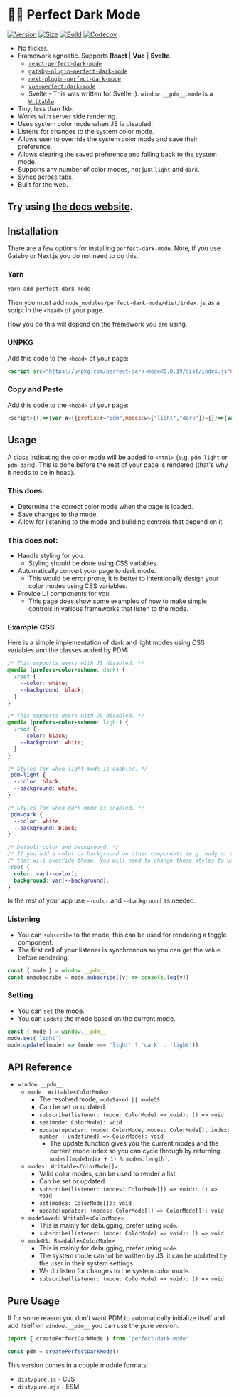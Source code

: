 # 🌚🌝 Perfect Dark Mode

[![Version](https://img.shields.io/npm/v/perfect-dark-mode.svg?style=flat&colorA=000000&colorB=000000)](https://www.npmjs.com/package/perfect-dark-mode)
[![Size](https://img.shields.io/bundlephobia/minzip/perfect-dark-mode?label=size&style=flat&colorA=000000&colorB=000000)](https://bundlephobia.com/result?p=perfect-dark-mode)
[![Build](https://img.shields.io/github/workflow/status/DylanVann/perfect-dark-mode/CI?style=flat&colorA=000000&colorB=000000)](https://github.com/DylanVann/perfect-dark-mode/actions?query=workflow%3ACI+branch%3Amain)
[![Codecov](https://img.shields.io/codecov/c/github/DylanVann/perfect-dark-mode?token=3EGL80UJEA&style=flat&colorA=000000&colorB=000000)](https://codecov.io/gh/DylanVann/perfect-dark-mode)


- No flicker.
- Framework agnostic. Supports **React** | **Vue** | **Svelte**.
  - [`react-perfect-dark-mode`](https://github.com/DylanVann/perfect-dark-mode/tree/main/packages/react-perfect-dark-mode)
  - [`gatsby-plugin-perfect-dark-mode`](https://github.com/DylanVann/perfect-dark-mode/tree/main/packages/gatsby-plugin-perfect-dark-mode)
  - [`next-plugin-perfect-dark-mode`](https://github.com/DylanVann/perfect-dark-mode/tree/main/packages/next-plugin-perfect-dark-mode)
  - [`vue-perfect-dark-mode`](https://github.com/DylanVann/perfect-dark-mode/tree/main/packages/vue-perfect-dark-mode)
  - Svelte - This was written for Svelte :). `window.__pdm__.mode` is a [`Writable`](https://svelte.dev/docs#writable).
- Tiny, less than 1kb.
- Works with server side rendering.
- Uses system color mode when JS is disabled.
- Listens for changes to the system color mode.
- Allows user to override the system color mode and save their preference.
- Allows clearing the saved preference and falling back to the system mode.
- Supports any number of color modes, not just `light` and `dark`.
- Syncs across tabs.
- Built for the web.


## Try using [the docs website](https://perfect-dark-mode.netlify.app/).

## Installation

There are a few options for installing `perfect-dark-mode`.
Note, if you use Gatsby or Next.js you do not need to do this.

### Yarn

```bash
yarn add perfect-dark-mode
```

Then you must add `node_modules/perfect-dark-mode/dist/index.js` as a script in the `<head>` of your page.

How you do this will depend on the framework you are using.

### UNPKG

Add this code to the `<head>` of your page:

```html
<script src="https://unpkg.com/perfect-dark-mode@0.0.19/dist/index.js"></script>
```

### Copy and Paste

Add this code to the `<head>` of your page:

```js
<script>(()=>{var W=({prefix:r="pdm",modes:w=["light","dark"]}={})=>{var n=r,l=window.localStorage,t=w,c=new Set,h=e=>{t=e,c.forEach(o=>o(e))},O={subscribe(e){return e(t),c.add(e),()=>c.delete(e)},set:h,update(e){h(e(t))}},u=new Set,a=matchMedia("(prefers-color-scheme: dark)"),m,f=({matches:e})=>{m=e?"dark":"light",u.forEach(o=>o(m))};a.addEventListener?a.addEventListener("change",f):a.addListener(f),f(a);var v={subscribe(e){return e(m),u.add(e),()=>u.delete(e)}},P=e=>{if(!(!e||!t.includes(e)))return e},p=new Set,s=P(l.getItem(n)),M=(e,o=!0)=>{e!==s&&(o&&(e!==void 0?l.setItem(n,e):l.removeItem(n)),p.forEach(T=>T(e)),s=e)};window.addEventListener("storage",e=>e.key===n&&M(e.newValue||void 0,!1));var i={subscribe(e){return e(s),p.add(e),()=>p.delete(e)},set:M,update(e){M(e(s))}},g,k,d,b=new Set,x=()=>{var e=g||k;e!==d&&(d=e,b.forEach(o=>o(d)))};i.subscribe(e=>{g=e,x()}),v.subscribe(e=>{k=e,x()});var E={subscribe(e){return e(d),b.add(e),()=>b.delete(e)},set:i.set,update(e){var o=t.indexOf(d);o=o===-1?0:o,i.set(e(d,t,o))}},C=document.documentElement.classList,S;return E.subscribe(e=>{S&&C.remove(`${r}-${S}`),C.add(`${r}-${e}`),S=e}),C.add(r),{mode:E,modes:O,modeOS:v,modeSaved:i}};window.__pdm__=W({modes:document.documentElement.dataset.pdm?.split(" ")});})();</script>
```

## Usage

A class indicating the color mode will be added to `<html>` (e.g. `pdm-light` or `pdm-dark`).
This is done before the rest of your page is rendered (that's why it needs to be in head).

### This does:

- Determine the correct color mode when the page is loaded.
- Save changes to the mode.
- Allow for listening to the mode and building controls that depend on it.

### This does not:

- Handle styling for you.
  - Styling should be done using CSS variables.
- Automatically convert your page to dark mode.
  - This would be error prone, it is better to intentionally design your color modes using CSS variables.
- Provide UI components for you.
  - This page does show some examples of how to make simple controls in various frameworks that listen to the mode.

### Example CSS

Here is a simple implementation of dark and light modes using CSS variables and the classes added by PDM:

```css
/* This supports users with JS disabled. */
@media (prefers-color-scheme: dark) {
  :root {
    --color: white;
    --background: black;
  }
}

/* This supports users with JS disabled. */
@media (prefers-color-scheme: light) {
  :root {
    --color: black;
    --background: white;
  }
}

/* Styles for when light mode is enabled. */
.pdm-light {
  --color: black;
  --background: white;
}

/* Styles for when dark mode is enabled. */
.pdm-dark {
  --color: white;
  --background: black;
}

/* Default color and background. */
/* If you add a color or background on other components (e.g. body or some custom Button) */
/* that will override these. You will need to change those styles to use these CSS variables. */
:root {
  color: var(--color);
  background: var(--background);
}
```

In the rest of your app use `--color` and `--background` as needed.

### Listening

- You can `subscribe` to the mode, this can be used for rendering a toggle component.
- The first call of your listener is synchronous so you can get the value before rendering.

```js
const { mode } = window.__pdm__
const unsubscribe = mode.subscribe((v) => console.log(v))
```

### Setting

- You can `set` the mode.
- You can `update` the mode based on the current mode.

```js
const { mode } = window.__pdm__
mode.set('light')
mode.update((mode) => (mode === 'light' ? 'dark' : 'light'))
```

## API Reference

- `window.__pdm__`
  - `mode: Writable<ColorMode>`
    - The resolved mode, `modeSaved || modeOS`.
    - Can be set or updated.
    - `subscribe(listener: (mode: ColorMode) => void): () => void`
    - `set(mode: ColorMode): void`
    - `update(updater: (mode: ColorMode, modes: ColorMode[], index: number | undefined) => ColorMode): void`
      - The update function gives you the current modes and the current mode index so you can cycle
        through by returning `modes[(modeIndex + 1) % modes.length]`.
  - `modes: Writable<ColorMode[]>`
    - Valid color modes, can be used to render a list.
    - Can be set or updated.
    - `subscribe(listener: (modes: ColorMode[]) => void): () => void`
    - `set(modes: ColorMode[]): void`
    - `update(updater: (modes: ColorMode[]) => ColorMode[]): void`
  - `modeSaved: Writable<ColorMode>`
    - This is mainly for debugging, prefer using `mode`.
    - `subscribe(listener: (mode: ColorMode) => void): () => void`
  - `modeOS: Readable<ColorMode>`
    - This is mainly for debugging, prefer using `mode`.
    - The system mode cannot be written by JS, it can
      be updated by the user in their system settings.
    - We do listen for changes to the system color mode.
    - `subscribe(listener: (mode: ColorMode) => void): () => void`

## Pure Usage

If for some reason you don't want PDM to automatically initialize itself and add itself on `window.__pdm__` you can use the pure version:

```js
import { createPerfectDarkMode } from 'perfect-dark-mode'

const pdm = createPerfectDarkMode()
```

This version comes in a couple module formats:

- `dist/pure.js` - CJS
- `dist/pure.mjs` - ESM

